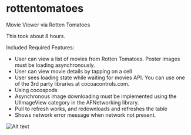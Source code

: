 rottentomatoes
==============

Movie Viewer via Rotten Tomatoes

This took about 8 hours.  

Included Required Features:
* User can view a list of movies from Rotten Tomatoes. Poster images must be loading asynchronously.
* User can view movie details by tapping on a cell
* User sees loading state while waiting for movies API. You can use one of the 3rd party libraries at cocoacontrols.com.
* Using cocoapods
* Asynchronous image downloading must be implemented using the UIImageView category in the AFNetworking library.
* Pull to refresh works, and redownloads and refreshes the table
* Shows network error message when network not present.

![Alt text](./rottentomatoes/rottentomatoes_v2.gif?raw=true "Optional Title")
